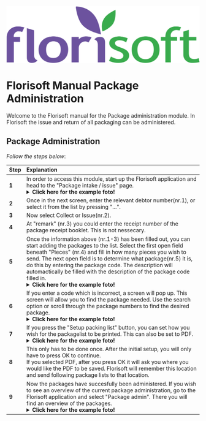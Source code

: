 <img src = "../../fslogo.png">

# Florisoft Manual Package Administration

Welcome to the Florisoft manual for the Package administration module. In Florisoft the issue and return of all packaging can be administered.

## Package Administration

*Follow the steps below*:

|Step|Explanation|
|:--|:--|
|**1**|In order to access this module, start up the Florisoft application and head to the "Package intake / issue" page.<details><summary><b>Click here for the example foto!</b></summary><img src=".fustadministratie ENG/media/image2.png"></details>|
|**2**|Once in the next screen, enter the relevant debtor number(nr.1), or select it from the list by pressing "...".|
|**3**|Now select Collect or Issue(nr.2).
|**4**|At "remark" (nr.3) you could enter the receipt number of the package receipt booklet. This is not nessecary.|
|**5**|Once the information above (nr.1-3) has been filled out, you can start adding the packages to the list. Select the first open field beneath "Pieces" (nr.4) and fill in how many pieces you wish to send. The next open field is to determine what package(nr.5) it is, do this by entering the package code. The description will automactically be filled with the description of the package code filled in.<details><summary><b>Click here for the example foto!</b></summary><img src=".fustadministratie ENG/media/image3.png"></details>|
|**6**|If you enter a code which is incorrect, a screen will pop up. This screen will allow you to find the package needed. Use the search option or scroll through the package numbers to find the desired package.<details><summary><b>Click here for the example foto!</b></summary><img src=".fustadministratie ENG/media/image4.png"></details>|
|**7**|If you press the "Setup packing list" button, you can set how you wish for the packagelist to be printed. This can also be set to PDF.<details><summary><b>Click here for the example foto!</b></summary><img src=".fustadministratie ENG/media/image5.png"></details>|
|**8**|This only has to be done once. After the initial setup, you will only have to press OK to continue.<br>If you selected PDF, after you press OK it will ask you where you would like the PDF to be saved. Florisoft will remember this location and send following package lists to that location.|
|**9**|Now the packages have succesfully been administered. If you wish to see an overview of the current package administration, go to the Florisoft application and select "Package admin". There you will find an overview of the packages.<details><summary><b>Click here for the example foto!</b></summary><img src=".fustadministratie ENG/media/image6.png"></details>|
